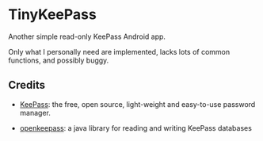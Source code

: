 # TinyKeePass

Another simple read-only KeePass Android app.

Only what I personally need are implemented, lacks lots of common functions, and possibly buggy.


## Credits

 * [KeePass](http://keepass.info/):
 the free, open source, light-weight and easy-to-use password manager.
 
 * [openkeepass](https://github.com/cternes/openkeepass/):
 a java library for reading and writing KeePass databases
